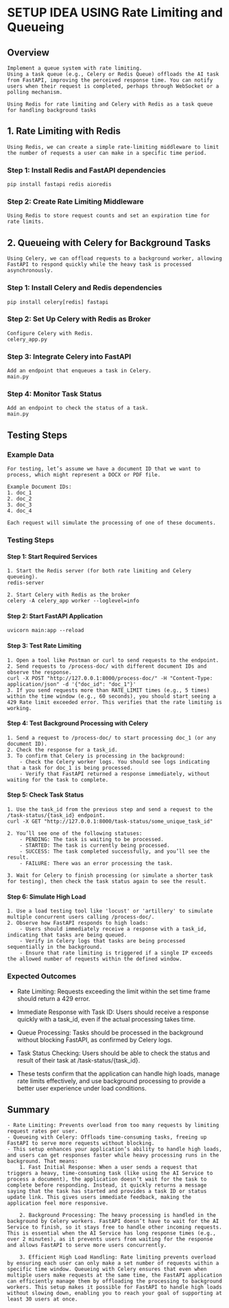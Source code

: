 # SETUP IDEA USING Rate Limiting and Queueing

## Overview

```
Implement a queue system with rate limiting. 
Using a task queue (e.g., Celery or Redis Queue) offloads the AI task from FastAPI, improving the perceived response time. You can notify users when their request is completed, perhaps through WebSocket or a polling mechanism.

Using Redis for rate limiting and Celery with Redis as a task queue for handling background tasks
```

## 1. Rate Limiting with Redis

```
Using Redis, we can create a simple rate-limiting middleware to limit the number of requests a user can make in a specific time period.
```

### Step 1: Install Redis and FastAPI dependencies

```
pip install fastapi redis aioredis
```

### Step 2: Create Rate Limiting Middleware

```
Using Redis to store request counts and set an expiration time for rate limits.
```

## 2. Queueing with Celery for Background Tasks

```
Using Celery, we can offload requests to a background worker, allowing FastAPI to respond quickly while the heavy task is processed asynchronously.
```

### Step 1: Install Celery and Redis dependencies
```
pip install celery[redis] fastapi
```

### Step 2: Set Up Celery with Redis as Broker
```
Configure Celery with Redis.
celery_app.py
```

### Step 3: Integrate Celery into FastAPI
```
Add an endpoint that enqueues a task in Celery.
main.py
```

### Step 4: Monitor Task Status 
```
Add an endpoint to check the status of a task.
main.py
```

## Testing Steps

### Example Data
```
For testing, let’s assume we have a document ID that we want to process, which might represent a DOCX or PDF file.

Example Document IDs:
1. doc_1
2. doc_2
3. doc_3
4. doc_4

Each request will simulate the processing of one of these documents.
```

### Testing Steps
#### Step 1: Start Required Services
```
1. Start the Redis server (for both rate limiting and Celery queueing).
redis-server

2. Start Celery with Redis as the broker
celery -A celery_app worker --loglevel=info

```
#### Step 2: Start FastAPI Application
```
uvicorn main:app --reload
```

#### Step 3: Test Rate Limiting
```
1. Open a tool like Postman or curl to send requests to the endpoint.
2. Send requests to /process-doc/ with different document IDs and observe the response.
curl -X POST "http://127.0.0.1:8000/process-doc/" -H "Content-Type: application/json" -d '{"doc_id": "doc_1"}'
3. If you send requests more than RATE_LIMIT times (e.g., 5 times) within the time window (e.g., 60 seconds), you should start seeing a 429 Rate limit exceeded error. This verifies that the rate limiting is working.
```

#### Step 4: Test Background Processing with Celery
```
1. Send a request to /process-doc/ to start processing doc_1 (or any document ID).
2. Check the response for a task_id.
3. To confirm that Celery is processing in the background:
    - Check the Celery worker logs. You should see logs indicating that a task for doc_1 is being processed.
    - Verify that FastAPI returned a response immediately, without waiting for the task to complete.
```

#### Step 5: Check Task Status
```
1. Use the task_id from the previous step and send a request to the /task-status/{task_id} endpoint.
curl -X GET "http://127.0.0.1:8000/task-status/some_unique_task_id"

2. You’ll see one of the following statuses:
    - PENDING: The task is waiting to be processed.
    - STARTED: The task is currently being processed.
    - SUCCESS: The task completed successfully, and you’ll see the result.
    - FAILURE: There was an error processing the task.

3. Wait for Celery to finish processing (or simulate a shorter task for testing), then check the task status again to see the result.
```

#### Step 6: Simulate High Load
```
1. Use a load testing tool like 'locust' or 'artillery' to simulate multiple concurrent users calling /process-doc/.
2. Observe how FastAPI responds to high loads:
    - Users should immediately receive a response with a task_id, indicating that tasks are being queued.
    - Verify in Celery logs that tasks are being processed sequentially in the background.
    - Ensure that rate limiting is triggered if a single IP exceeds the allowed number of requests within the defined window.
```

### Expected Outcomes
- Rate Limiting: Requests exceeding the limit within the set time frame should return a 429 error.
- Immediate Response with Task ID: Users should receive a response quickly with a task_id, even if the actual processing takes time.
- Queue Processing: Tasks should be processed in the background without blocking FastAPI, as confirmed by Celery logs.
- Task Status Checking: Users should be able to check the status and result of their task at /task-status/{task_id}.

- These tests confirm that the application can handle high loads, manage rate limits effectively, and use background processing to provide a better user experience under load conditions.

## Summary

```
- Rate Limiting: Prevents overload from too many requests by limiting request rates per user.
- Queueing with Celery: Offloads time-consuming tasks, freeing up FastAPI to serve more requests without blocking.
- This setup enhances your application’s ability to handle high loads, and users can get responses faster while heavy processing runs in the background. That means:
    1. Fast Initial Response: When a user sends a request that triggers a heavy, time-consuming task (like using the AI Service to process a document), the application doesn’t wait for the task to complete before responding. Instead, it quickly returns a message saying that the task has started and provides a task ID or status update link. This gives users immediate feedback, making the application feel more responsive.

    2. Background Processing: The heavy processing is handled in the background by Celery workers. FastAPI doesn’t have to wait for the AI Service to finish, so it stays free to handle other incoming requests. This is essential when the AI Service has long response times (e.g., over 2 minutes), as it prevents users from waiting for the response and allows FastAPI to serve more users concurrently.

    3. Efficient High Load Handling: Rate limiting prevents overload by ensuring each user can only make a set number of requests within a specific time window. Queueing with Celery ensures that even when multiple users make requests at the same time, the FastAPI application can efficiently manage them by offloading the processing to background workers. This setup makes it possible for FastAPI to handle high loads without slowing down, enabling you to reach your goal of supporting at least 30 users at once.
```